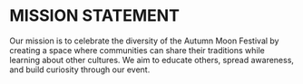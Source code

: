 # MISSION STATEMENT

Our mission is to celebrate the diversity of the Autumn Moon Festival by creating a space where communities can share their traditions while learning about other cultures. We aim to educate others, spread awareness, and build curiosity through our event.
